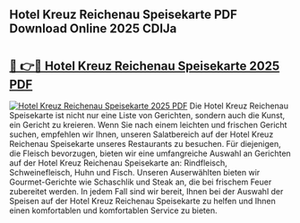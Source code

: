 ## Hotel Kreuz Reichenau Speisekarte PDF Download Online 2025 CDIJa

# <h2><a href="http://gc6yk2.nevu.top/?p=Hotel+Kreuz+Reichenau+Speisekarte">🔗 👉🔴 Hotel Kreuz Reichenau Speisekarte 2025 PDF</a></h2>

[![Hotel Kreuz Reichenau Speisekarte 2025 PDF](https://i.imgur.com/dBaPXMq.png)](http://gc6yk2.nevu.top/?p=Hotel+Kreuz+Reichenau+Speisekarte)
Die Hotel Kreuz Reichenau Speisekarte ist nicht nur eine Liste von Gerichten, sondern auch die Kunst, ein Gericht zu kreieren. Wenn Sie nach einem leichten und frischen Gericht suchen, empfehlen wir Ihnen, unseren Salatbereich auf der Hotel Kreuz Reichenau Speisekarte unseres Restaurants zu besuchen. Für diejenigen, die Fleisch bevorzugen, bieten wir eine umfangreiche Auswahl an Gerichten auf der Hotel Kreuz Reichenau Speisekarte an: Rindfleisch, Schweinefleisch, Huhn und Fisch. Unseren Auserwählten bieten wir Gourmet-Gerichte wie Schaschlik und Steak an, die bei frischem Feuer zubereitet werden. In jedem Fall sind wir bereit, Ihnen bei der Auswahl der Speisen auf der Hotel Kreuz Reichenau Speisekarte zu helfen und Ihnen einen komfortablen und komfortablen Service zu bieten.
